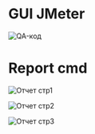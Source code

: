 # GUI JMeter

![QA-код](https://github.com/user-attachments/assets/38337643-4ca9-40aa-8182-b7be849a3b66)

# Report cmd

![Отчет стр1](https://github.com/user-attachments/assets/ecfa0507-35dd-4d63-942e-22482363c8fd)

![Отчет стр2](https://github.com/user-attachments/assets/6fc92b4c-6a88-40bb-8fe1-3462e4fc2813)

![Отчет стр3](https://github.com/user-attachments/assets/a657a423-81db-490e-ae3d-b42f3237dfd4)

